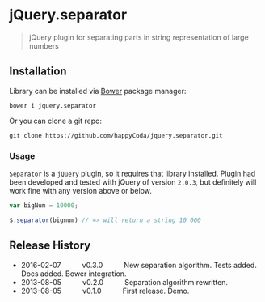 # jQuery.separator
> jQuery plugin for separating parts in string representation of large numbers

## Installation
Library can be installed via [Bower](http://bower.io/) package manager:

```shell
bower i jquery.separator
```

Or you can clone a git repo:

```shell
git clone https://github.com/happyCoda/jquery.separator.git
```

### Usage

`Separator` is a `jQuery` plugin, so it requires that library installed. Plugin had been developed and tested with jQuery of version `2.0.3`, but definitely will work fine with any version above or below.

```js
var bigNum = 10000;

$.separator(bignum) // => will return a string 10 000
```

## Release History
* 2016-02-07   v0.3.0   New separation algorithm. Tests added. Docs added. Bower integration.
* 2013-08-05   v0.2.0   Separation algorithm rewritten.
* 2013-08-05   v0.1.0   First release. Demo.
